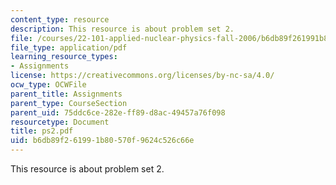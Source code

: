 ```yaml
---
content_type: resource
description: This resource is about problem set 2.
file: /courses/22-101-applied-nuclear-physics-fall-2006/b6db89f261991b80570f9624c526c66e_ps2.pdf
file_type: application/pdf
learning_resource_types:
- Assignments
license: https://creativecommons.org/licenses/by-nc-sa/4.0/
ocw_type: OCWFile
parent_title: Assignments
parent_type: CourseSection
parent_uid: 75ddc6ce-282e-ff89-d8ac-49457a76f098
resourcetype: Document
title: ps2.pdf
uid: b6db89f2-6199-1b80-570f-9624c526c66e
---
```

This resource is about problem set 2.